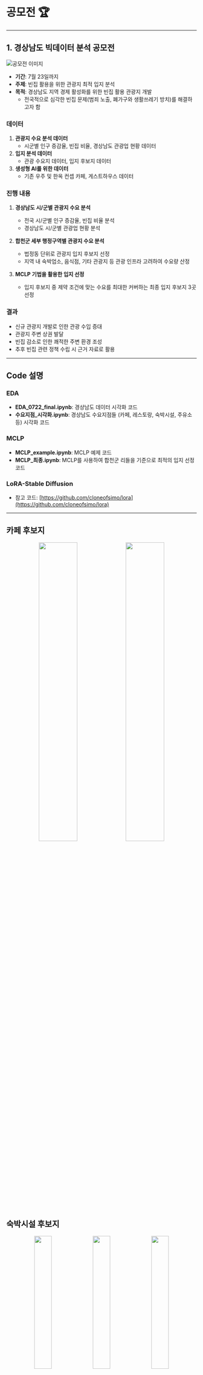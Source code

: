 # **공모전** 🏆
---

## 1. 경상남도 빅데이터 분석 공모전

![공모전 이미지](https://github.com/user-attachments/assets/40c389f1-b076-4192-a24d-08ca1a5ea8cc)

- **기간**: 7월 23일까지
- **주제**: 빈집 활용을 위한 관광지 최적 입지 분석
- **목적**: 경상남도 지역 경제 활성화를 위한 빈집 활용 관광지 개발
  - 전국적으로 심각한 빈집 문제(범죄 노출, 폐가구와 생활쓰레기 방치)를 해결하고자 함

### 데이터

1. **관광지 수요 분석 데이터**
   - 시군별 인구 증감율, 빈집 비율, 경상남도 관광업 현황 데이터
2. **입지 분석 데이터**
   - 관광 수요지 데이터, 입지 후보지 데이터
3. **생성형 AI를 위한 데이터**
   - 기존 우주 및 한옥 컨셉 카페, 게스트하우스 데이터

### 진행 내용

1. **경상남도 시/군별 관광지 수요 분석**
   - 전국 시/군별 인구 증감율, 빈집 비율 분석
   - 경상남도 시/군별 관광업 현황 분석

2. **합천군 세부 행정구역별 관광지 수요 분석**
   - 법정동 단위로 관광지 입지 후보지 선정
   - 지역 내 숙박업소, 음식점, 기타 관광지 등 관광 인프라 고려하여 수요량 산정

3. **MCLP 기법을 활용한 입지 선정**
   - 입지 후보지 중 제약 조건에 맞는 수요를 최대한 커버하는 최종 입지 후보지 3곳 선정

### 결과

- 신규 관광지 개발로 인한 관광 수입 증대
- 관광지 주변 상권 발달
- 빈집 감소로 인한 쾌적한 주변 환경 조성
- 추후 빈집 관련 정책 수립 시 근거 자료로 활용

---

## Code 설명

### EDA

- **EDA_0722_final.ipynb**: 경상남도 데이터 시각화 코드
- **수요지점_시각화.ipynb**: 경상남도 수요지점들 (카페, 레스토랑, 숙박시설, 주유소 등) 시각화 코드

### MCLP

- **MCLP_example.ipynb**: MCLP 예제 코드
- **MCLP_최종.ipynb**: MCLP를 사용하여 합천군 리들을 기준으로 최적의 입지 선정 코드

### LoRA-Stable Diffusion

- 참고 코드: [https://github.com/cloneofsimo/lora](https://github.com/cloneofsimo/lora)

---

## 카페 후보지

<p align="center">
   <img src="https://github.com/user-attachments/assets/ec73b6ff-abba-4ed8-a03f-1a66540b775b" align="center" width="45%">
   <img src="https://github.com/user-attachments/assets/6ead664d-a281-4434-8d07-d2f861870e2a" align="center" width="45%">
</p>

## 숙박시설 후보지

<p align="center">  
   <img src="https://github.com/user-attachments/assets/9c3a6db3-c854-41c1-a972-9053e4691aa6" align="center" width="30%"> 
   <img src="https://github.com/user-attachments/assets/21ebdc04-0ff0-47c0-87af-c621b8cc9eac" align="center" width="30%"> 
   <img src="https://github.com/user-attachments/assets/c8056186-090d-4497-bd43-33449d9b604f" align="center" width="30%"> 
</p>


### 숙박시설 후보지

<p align="center">  
   <img src="https://github.com/user-attachments/assets/9c3a6db3-c854-41c1-a972-9053e4691aa6" align="center" width="30%"> 
   <img src="https://github.com/user-attachments/assets/21ebdc04-0ff0-47c0-87af-c621b8cc9eac" align="center" width="30%"> 
   <img src="https://github.com/user-attachments/assets/c8056186-090d-4497-bd43-33449d9b604f" align="center" width="33%">  </p>
